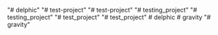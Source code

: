 "# delphic" 
"# test-project" 
"# test-project" 
"# testing_project" 
"# testing_project" 
"# test_project" 
"# test_project" 
#   d e l p h i c  
 #   g r a v i t y  
 "# gravity" 

